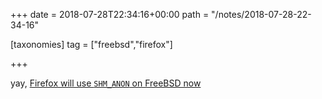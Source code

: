 +++
date = 2018-07-28T22:34:16+00:00
path = "/notes/2018-07-28-22-34-16"

[taxonomies]
tag = ["freebsd","firefox"]

+++

yay, [Firefox will use `SHM_ANON` on FreeBSD now](https://hg.mozilla.org/mozilla-central/rev/83bab8cf29bf)